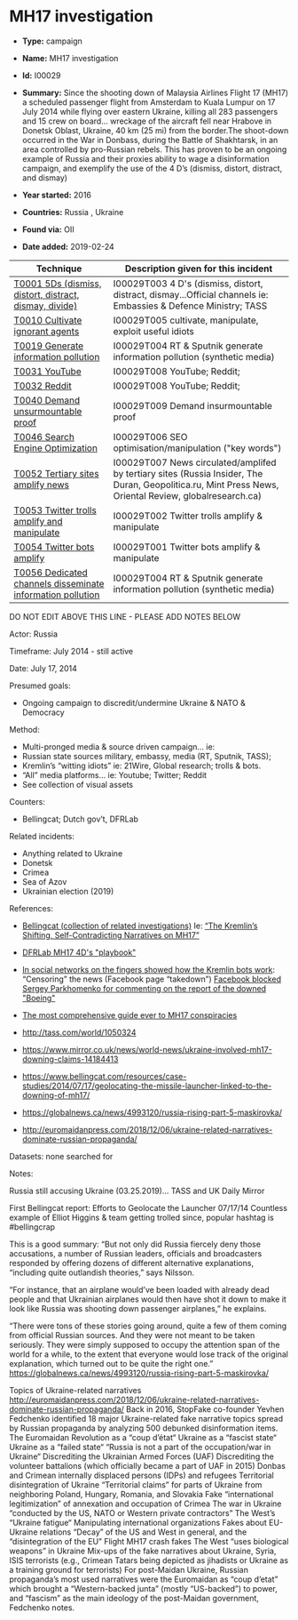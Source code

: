 # MH17 investigation

* **Type:** campaign

* **Name:** MH17 investigation

* **Id:** I00029

* **Summary:** Since the shooting down of Malaysia Airlines Flight 17 (MH17) a scheduled passenger flight from Amsterdam to Kuala Lumpur on 17 July 2014 while flying over eastern Ukraine, killing all 283 passengers and 15 crew on board… wreckage of the aircraft fell near Hrabove in Donetsk Oblast, Ukraine, 40 km (25 mi) from the border.The shoot-down occurred in the War in Donbass, during the Battle of Shakhtarsk, in an area controlled by pro-Russian rebels. This has proven to be an ongoing example of Russia and their proxies ability to wage a disinformation campaign, and exemplify the use of the 4 D’s (dismiss, distort, distract, and dismay) 

* **Year started:** 2016

* **Countries:** Russia , Ukraine

* **Found via:** OII

* **Date added:** 2019-02-24
 

| Technique | Description given for this incident |
| --------- | ------------------------- |
| [T0001 5Ds (dismiss, distort, distract, dismay, divide)](../techniques/T0001.md) | I00029T003 4 D's (dismiss, distort, distract, dismay...Official channels ie: Embassies & Defence Ministry; TASS |
| [T0010 Cultivate ignorant agents](../techniques/T0010.md) | I00029T005 cultivate, manipulate, exploit useful idiots |
| [T0019 Generate information pollution](../techniques/T0019.md) | I00029T004 RT & Sputnik generate information pollution (synthetic media) |
| [T0031 YouTube](../techniques/T0031.md) | I00029T008 YouTube; Reddit;  |
| [T0032 Reddit](../techniques/T0032.md) | I00029T008 YouTube; Reddit;  |
| [T0040 Demand unsurmountable proof](../techniques/T0040.md) | I00029T009 Demand insurmountable proof |
| [T0046 Search Engine Optimization](../techniques/T0046.md) | I00029T006 SEO optimisation/manipulation ("key words") |
| [T0052 Tertiary sites amplify news](../techniques/T0052.md) | I00029T007 News circulated/amplifed by tertiary sites (Russia Insider, The Duran, Geopolitica.ru, Mint Press News, Oriental Review, globalresearch.ca) |
| [T0053 Twitter trolls amplify and manipulate](../techniques/T0053.md) | I00029T002 Twitter trolls amplify & manipulate |
| [T0054 Twitter bots amplify](../techniques/T0054.md) | I00029T001 Twitter bots amplify & manipulate |
| [T0056 Dedicated channels disseminate information pollution](../techniques/T0056.md) | I00029T004 RT & Sputnik generate information pollution (synthetic media) |

DO NOT EDIT ABOVE THIS LINE - PLEASE ADD NOTES BELOW

Actor: Russia 

Timeframe: July 2014 - still active

Date: July 17, 2014

Presumed goals: 

* Ongoing campaign to discredit/undermine Ukraine & NATO & Democracy

Method: 

* Multi-pronged media & source driven campaign… ie: 
* Russian state sources military, embassy, media (RT, Sputnik, TASS); 
* Kremlin’s “witting idiots” ie: 21Wire, Global research; trolls & bots. 
* “All” media platforms… ie: Youtube; Twitter; Reddit
* See collection of visual assets 

Counters: 

* Bellingcat; Dutch gov’t, DFRLab

Related incidents: 

* Anything related to Ukraine
* Donetsk
* Crimea
* Sea of Azov
* Ukrainian election (2019)

References:

* [Bellingcat (collection of related investigations)](https://www.bellingcat.com/?s=MH17) 
Ie: [“The Kremlin’s Shifting, Self-Contradicting Narratives on MH17”](https://www.bellingcat.com/news/uk-and-europe/2018/01/05/kremlins-shifting-self-contradicting-narratives-mh17/)

* [DFRLab MH17 4D's "playbook"](https://medium.com/dfrlab/putinatwar-dismissing-mh17-8268d2968b9) 
* [In social networks on the fingers showed how the Kremlin bots work](https://news.online.ua/754036/v-sotssetyah-na-paltsah-pokazali-kak-rabotayut-boty-kremlya-opublikovany-foto/):
“Censoring” the news (Facebook page “takedown”) [Facebook blocked Sergey Parkhomenko for commenting on the report of the downed "Boeing"](https://www.novayagazeta.ru/news/2015/05/07/112052-facebook-zablokiroval-sergeya-parhomenko-za-kommentariy-doklada-o-sbitom-171-boinge-187%20)
* [The most comprehensive guide ever to MH17 conspiracies](http://euromaidanpress.com/2015/10/14/confuse-and-obfuscate-the-most-comprehensive-guide-ever-to-mh17-conspiracies/)

* http://tass.com/world/1050324
* https://www.mirror.co.uk/news/world-news/ukraine-involved-mh17-downing-claims-14184413
* https://www.bellingcat.com/resources/case-studies/2014/07/17/geolocating-the-missile-launcher-linked-to-the-downing-of-mh17/
* https://globalnews.ca/news/4993120/russia-rising-part-5-maskirovka/
* http://euromaidanpress.com/2018/12/06/ukraine-related-narratives-dominate-russian-propaganda/

Datasets: none searched for

Notes:

Russia still accusing Ukraine (03.25.2019)... TASS and UK Daily Mirror 

First Bellingcat report: Efforts to Geolocate the Launcher 07/17/14
Countless example of Elliot Higgins & team getting trolled since, popular hashtag is #bellingcrap

This is a good summary: 
“But not only did Russia fiercely deny those accusations, a number of Russian leaders, officials and broadcasters responded by offering dozens of different alternative explanations, “including quite outlandish theories,” says Nilsson.

“For instance, that an airplane would’ve been loaded with already dead people and that Ukrainian airplanes would then have shot it down to make it look like Russia was shooting down passenger airplanes,” he explains.

“There were tons of these stories going around, quite a few of them coming from official Russian sources. And they were not meant to be taken seriously. They were simply supposed to occupy the attention span of the world for a while, to the extent that everyone would lose track of the original explanation, which turned out to be quite the right one.” https://globalnews.ca/news/4993120/russia-rising-part-5-maskirovka/

Topics of Ukraine-related narratives
http://euromaidanpress.com/2018/12/06/ukraine-related-narratives-dominate-russian-propaganda/
Back in 2016, StopFake co-founder Yevhen Fedchenko identified 18 major Ukraine-related fake narrative topics spread by Russian propaganda by analyzing 500 debunked disinformation items.
The Euromaidan Revolution as a “coup d’état“
Ukraine as a “fascist state“
Ukraine as a “failed state“
“Russia is not a part of the occupation/war in Ukraine“
Discrediting the Ukrainian Armed Forces (UAF)
Discrediting the volunteer battalions (which officially became a part of UAF in 2015)
Donbas and Crimean internally displaced persons (IDPs) and refugees
Territorial disintegration of Ukraine
“Territorial claims” for parts of Ukraine from neighboring Poland, Hungary, Romania, and Slovakia
Fake “international legitimization” of annexation and occupation of Crimea
The war in Ukraine “conducted by the US, NATO or Western private contractors”
The West’s “Ukraine fatigue“
Manipulating international organizations
Fakes about EU-Ukraine relations
“Decay” of the US and West in general, and the “disintegration of the EU”
Flight MH17 crash fakes
The West “uses biological weapons” in Ukraine
Mix-ups of the fake narratives about Ukraine, Syria, ISIS terrorists (e.g., Crimean Tatars being depicted as jihadists or Ukraine as a training ground for terrorists)
For post-Maidan Ukraine, Russian propaganda’s most used narratives were the Euromaidan as “coup d’etat” which brought a “Western-backed junta” (mostly “US-backed”) to power, and “fascism” as the main ideology of the post-Maidan government, Fedchenko notes.

